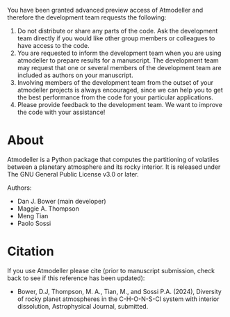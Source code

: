 You have been granted advanced preview access of Atmodeller and therefore the development team requests the following:

1. Do not distribute or share any parts of the code. Ask the development team directly if you would like other group members or colleagues to have access to the code.
2. You are requested to inform the development team when you are using atmodeller to prepare results for a manuscript. The development team may request that one or several members of the development team are included as authors on your manuscript.
3. Involving members of the development team from the outset of your atmodeller projects is always encouraged, since we can help you to get the best performance from the code for your particular applications.
4. Please provide feedback to the development team. We want to improve the code with your assistance!

# About
Atmodeller is a Python package that computes the partitioning of volatiles between a planetary atmosphere and its rocky interior. It is released under The GNU General Public License v3.0 or later.

Authors:

- Dan J. Bower (main developer)
- Maggie A. Thompson
- Meng Tian
- Paolo Sossi

# Citation

If you use Atmodeller please cite (prior to manuscript submission, check back to see if this reference has been updated):

- Bower, D.J, Thompson, M. A., Tian, M., and Sossi P.A. (2024), Diversity of rocky planet atmospheres in the C-H-O-N-S-Cl system with interior dissolution, Astrophysical Journal, submitted.